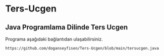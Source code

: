 # Ters-Ucgen

## Java Programlama Dilinde Ters Ucgen

Programa aşağıdaki bağlantıdan ulaşabilirsiniz.

```
https://github.com/doganseyfisen/Ters-Ucgen/blob/main/tersucgen.java
```
